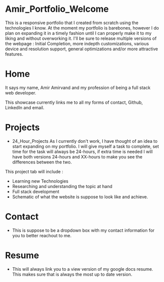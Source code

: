 # Amir_Portfolio_Welcome
This is a responsive portfolio that I created from scratch using the technologies I know. At the moment my portfolio is barebones, however I do plan on expanding it in a timely fashion until I can properly make it to my liking and without overworking it. I'll be sure to release multiple versions of the webpage : Initial Completion, more indepth customizations, various device and resolution support, general optimizations and/or more attractive features.

# Home

It says my name, Amir Amirvand and my profession of being a full stack web developer.

This showcase currently links me to all my forms of contact, Github, LinkedIn and email. 

# Projects

- 24_Hour_Projects
As I currently don't work, I have thought of an idea to start expanding on my portfolio. I will give myself a task to complete, set time for the task will always be 24-hours, if extra time is needed I will have both versions 24-hours and XX-hours to make you see the differences between the two.

This project tab will include : 
- Learning new Technologies
- Researching and understanding the topic at hand
- Full stack development
- Schematic of what the website is suppose to look like and achieve.

# Contact

- This is suppose to be a dropdown box with my contact information for you to better reachout to me.

# Resume

- This will always link you to a view version of my google docs resume. This makes sure that is always the most up to date version.
